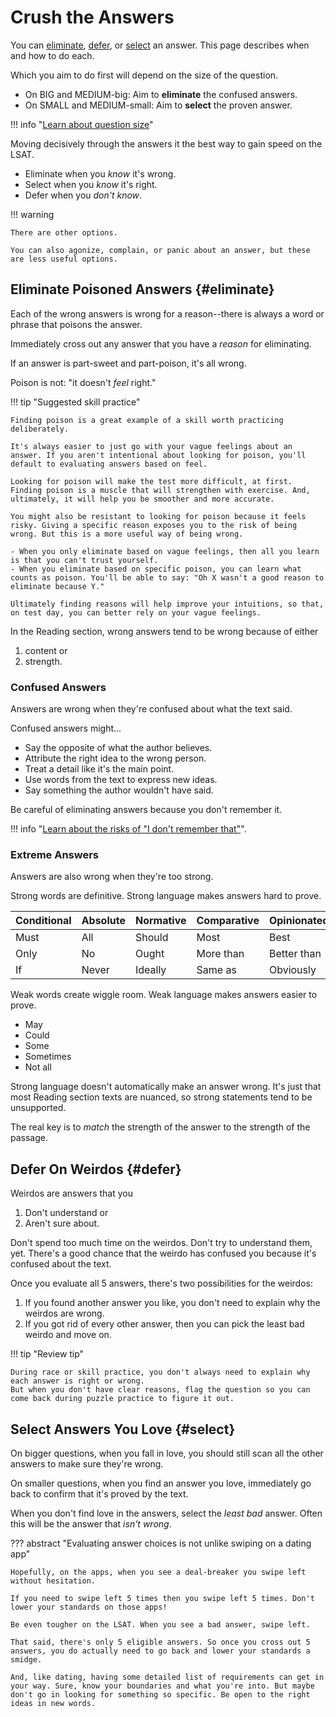 # Crush the Answers

You can [eliminate](#eliminate), [defer](#defer), or [select](#select) an answer.
This page describes when and how to do each.

Which you aim to do first will depend on the size of the question.

- On BIG and MEDIUM-big: Aim to **eliminate** the confused answers.
- On SMALL and MEDIUM-small: Aim to **select** the proven answer.

!!! info "[Learn about question size][size]"

Moving decisively through the answers it the best way to gain speed on the LSAT.

- Eliminate when you *know* it's wrong.
- Select when you *know* it's right.
- Defer when you *don't know*.

!!! warning

    There are other options. 
    
    You can also agonize, complain, or panic about an answer, but these are less useful options.

## Eliminate Poisoned Answers {#eliminate}

Each of the wrong answers is wrong for a reason--there is always a word or phrase that poisons the answer.

Immediately cross out any answer that you have a *reason* for eliminating.

If an answer is part-sweet and part-poison, it's all wrong.

Poison is not: "it doesn't *feel* right."

!!! tip "Suggested skill practice"

    Finding poison is a great example of a skill worth practicing deliberately.

    It's always easier to just go with your vague feelings about an answer. If you aren't intentional about looking for poison, you'll default to evaluating answers based on feel.

    Looking for poison will make the test more difficult, at first. Finding poison is a muscle that will strengthen with exercise. And, ultimately, it will help you be smoother and more accurate.

    You might also be resistant to looking for poison because it feels risky. Giving a specific reason exposes you to the risk of being wrong. But this is a more useful way of being wrong.

    - When you only eliminate based on vague feelings, then all you learn is that you can't trust yourself.
    - When you eliminate based on specific poison, you can learn what counts as poison. You'll be able to say: "Oh X wasn't a good reason to eliminate because Y."

    Ultimately finding reasons will help improve your intuitions, so that, on test day, you can better rely on your vague feelings.

In the Reading section, wrong answers tend to be wrong because of either

1. content or
2. strength.

### Confused Answers

Answers are wrong when they're confused about what the text said.

Confused answers might...

- Say the opposite of what the author believes.
- Attribute the right idea to the wrong person.
- Treat a detail like it's the main point.
- Use words from the text to express new ideas.
- Say something the author wouldn't have said.

Be careful of eliminating answers because you don't remember it.

!!! info "[Learn about the risks of "I don't remember that"][remember]".

### Extreme Answers

Answers are also wrong when they're too strong.

Strong words are definitive. Strong language makes answers hard to prove.

Conditional | Absolute | Normative | Comparative | Opinionated
-- | -- | -- | -- | --
Must | All | Should | Most | Best
Only | No | Ought | More than | Better than
If | Never | Ideally | Same as | Obviously

Weak words create wiggle room. Weak language makes answers easier to prove.

- May
- Could
- Some
- Sometimes
- Not all

Strong language doesn't automatically make an answer wrong. It's just that most Reading section texts are nuanced, so strong statements tend to be unsupported.

The real key is to *match* the strength of the answer to the strength of the passage.

## Defer On Weirdos {#defer}

Weirdos are answers that you

1. Don't understand or
2. Aren't sure about.

Don't spend too much time on the weirdos. Don't try to understand them, yet. There's a good chance that the weirdo has confused you because it's confused about the text.

Once you evaluate all 5 answers, there's two possibilities for the weirdos:

1. If you found another answer you like, you don't need to explain why the weirdos are wrong.
2. If you got rid of every other answer, then you can pick the least bad weirdo and move on.

!!! tip "Review tip"

    During race or skill practice, you don't always need to explain why each answer is right or wrong. 
    But when you don't have clear reasons, flag the question so you can come back during puzzle practice to figure it out.

## Select Answers You Love {#select}

On bigger questions, when you fall in love, you should still scan all the other answers to make sure they're wrong.

On smaller questions, when you find an answer you love, immediately go back to confirm that it's proved by the text.

When you don't find love in the answers, select the *least bad* answer. Often this will be the answer that *isn't wrong*.

??? abstract "Evaluating answer choices is not unlike swiping on a dating app"

    Hopefully, on the apps, when you see a deal-breaker you swipe left without hesitation.

    If you need to swipe left 5 times then you swipe left 5 times. Don't lower your standards on those apps!

    Be even tougher on the LSAT. When you see a bad answer, swipe left.

    That said, there's only 5 eligible answers. So once you cross out 5 answers, you do actually need to go back and lower your standards a smidge.

    And, like dating, having some detailed list of requirements can get in your way. Sure, know your boundaries and what you're into. But maybe don't go in looking for something so specific. Be open to the right ideas in new words.

[size]: size.md
[remember]: remember.md

